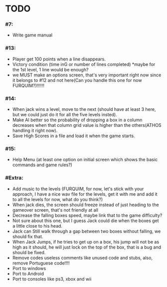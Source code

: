 TODO
===================

### #7:
- Write game manual

### #13:
- Player get 100 points when a line disappears.
- Victory condition (time inG or number of lines completed) *maybe for the 1st level, 1 line would be enough?
- we MUST make an options screen, that's very important right now since it belongs to #12 and not here(Can you handle this one for now FURQUIM?)!!!!!!

### #14:
- When jack wins a level, move to the next (should have at least 3 here, but we could just do it for all the five levels insted).
- Make AI better so the probability of dropping a box in a column decreases when that column grid value is higher than the others(ATHOS handling it right now).
- Save High Scores in a file and load it when the game starts.

### #15:
- Help Menu (at least one option on initial screen which shows the basic commands and game rules?)

### #Extra:
- Add music to the levels (FURQUIM, for now, let's stick with your approach, I have a nice wav file for the levels, get it with me and add it to all the levels for now, what do you think?)
- When jack dies, the screen should freeze instead of just heading to the gameover screen, that's not friendly at all
- Decrease the falling boxes speed, maybe link that to the game difficulty?
- Not sure about this one, but I guess Jack could die when the boxes get a little close to his head.
- Jack can Still walk through a gap between two boxes without falling, we should fix that.
- When Jack Jumps, if he tries to get up on a box, his jump will not be as high as it should, he will just lock on the top of the box, that is a bug and should be fixed.
- Remove codes useless comments like unused code and stubs, also, remove Portuguese code!!!!
- Port to windows
- Port to Android
- Port to consoles like ps3, xbox and wii
